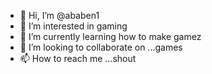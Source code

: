 - 👋 Hi, I’m @ababen1
- 👀 I’m interested in gaming
- 🌱 I’m currently learning how to make gamez
- 💞️ I’m looking to collaborate on ...games
- 📫 How to reach me ...shout 

<!---
ababen1/ababen1 is a ✨ special ✨ repository because its `README.md` (this file) appears on your GitHub profile.
You can click the Preview link to take a look at your changes.
--->
